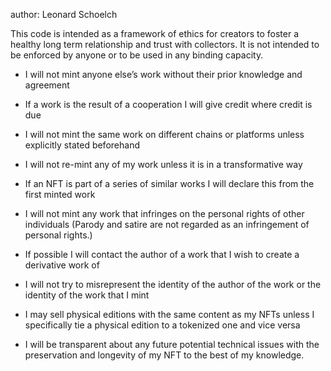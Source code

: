 author: Leonard Schoelch

This code is intended as a framework of ethics for creators to foster a healthy long term relationship and trust with collectors.
It is not intended to be enforced by anyone or to be used in any binding capacity.


* I will not mint anyone else’s work without their prior knowledge and agreement

* If a work is the result of a cooperation I will give credit where credit is due

* I will not mint the same work on different chains or platforms unless explicitly stated beforehand

* I will not re-mint any of my work unless it is in a transformative way
	
* If an NFT is part of a series of similar works I will declare this from the first minted work

* I will not mint any work that infringes on the personal rights of other individuals (Parody and satire are not regarded as an infringement of personal rights.)

* If possible I will contact the author of a work that I wish to create a derivative work of

* I will not try to misrepresent the identity of the author of the work or the identity of the work that I mint

* I may sell physical editions with the same content as my NFTs unless I specifically tie a physical edition to a tokenized one and vice versa

* I will be transparent about any future potential technical issues with the preservation and longevity of my NFT to the best of my knowledge.
